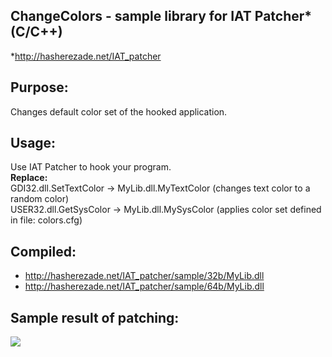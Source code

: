 ChangeColors - sample library for IAT Patcher* (C/C++)
--
*http://hasherezade.net/IAT_patcher<br/>

Purpose:<br/>
-
Changes default color set of the hooked application.

Usage:<br/>
--
Use IAT Patcher to hook your program.<br/>
<b>Replace:</b><br/>
GDI32.dll.SetTextColor -> MyLib.dll.MyTextColor (changes text color to a random color)<br/>
USER32.dll.GetSysColor -> MyLib.dll.MySysColor (applies color set defined in file: colors.cfg)<br/>

Compiled:
--
+ http://hasherezade.net/IAT_patcher/sample/32b/MyLib.dll
+ http://hasherezade.net/IAT_patcher/sample/64b/MyLib.dll

Sample result of patching:
---
![](http://hasherezade.net/IAT_patcher/pics/iat_p3.png)
